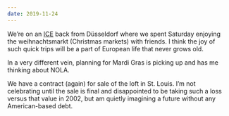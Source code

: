 ```yaml
---
date: 2019-11-24
---
```


We’re on an [ICE](https://www.bahn.com/en/view/trains/long-distance/ice-ice-sprinter.shtml) back from Düsseldorf where we spent Saturday enjoying the weihnachtsmarkt (Christmas markets) with friends. I think the joy of such quick trips will be a part of European life that never grows old.

In a very different vein, planning for Mardi Gras is picking up and has me thinking about NOLA.

We have a contract (again) for sale of the loft in St. Louis. I’m not celebrating until the sale is final and disappointed to be taking such a loss versus that value in 2002, but am quietly imagining a future without any American-based debt.
